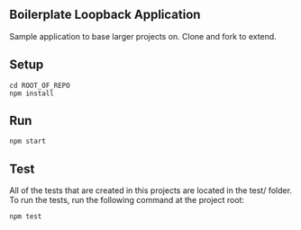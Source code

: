 Boilerplate Loopback Application
--------------------------------

Sample application to base larger projects on. Clone and fork to extend.

Setup
-----

	cd ROOT_OF_REPO
    npm install

Run
-----

    npm start

Test
-------

All of the tests that are created in this projects are located in the test/ folder. To run the tests, run the following command at the project root:

    npm test

